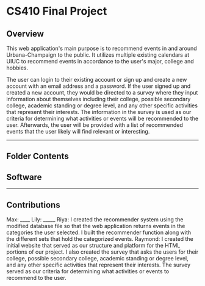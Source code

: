 # CS410 Final Project

## Overview

This web application's main purpose is to recommend events in and around Urbana-Champaign to the public. It utilizes multiple existing calendars at UIUC to recommend events in accordance to the user's major, college and hobbies. 

The user can login to their existing account or sign up and create a new account with an email address and a password. If the user signed up and created a new account, they would be directed to a survey where they input information about themselves including their college, possible secondary college, academic standing or degree level, and any other specific activities that represent their interests. The information in the survey is used as our criteria for determining what activities or events will be recommended to the user. Afterwards, the user will be provided with a list of recommended events that the user likely will find relevant or interesting.

_______


## Folder Contents





## Software

_______


## Contributions

Max: ____
Lily: _____
Riya: I created the recommender system using the modified database file so that the web application returns events in the categories the user selected. I built the recommender function along with the different sets that hold the categorized events. 
Raymond: I created the initial website that served as our structure and platform for the HTML portions of our project. I also created the survey that asks the users for their college, possible secondary college, academic standing or degree level, and any other specific activities that represent their interests. The survey served as our criteria for determining what activities or events to recommend to the user.
